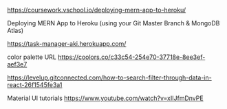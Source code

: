 https://coursework.vschool.io/deploying-mern-app-to-heroku/

Deploying MERN App to Heroku (using your Git Master Branch & MongoDB Atlas)

https://task-manager-aki.herokuapp.com/

color palette URL
https://coolors.co/c33c54-254e70-37718e-8ee3ef-aef3e7

https://levelup.gitconnected.com/how-to-search-filter-through-data-in-react-26f1545fe3a1

Material UI tutorials
https://www.youtube.com/watch?v=xIIJfmDnvPE
